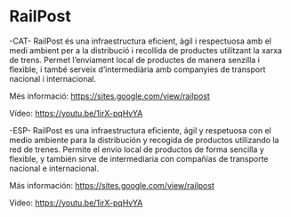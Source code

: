 # RailPost

-CAT-
RailPost és una infraestructura eficient, àgil i respectuosa amb el medi ambient per a la distribució i recollida de productes utilitzant la xarxa de trens. 
Permet l’enviament local de productes de manera senzilla i flexible, i també serveix d’intermediària amb companyies de transport nacional i internacional.

Més informació: https://sites.google.com/view/railpost

Vídeo: https://youtu.be/1irX-pqHvYA


-ESP-
RailPost es una infraestructura eficiente, ágil y respetuosa con el medio ambiente para la distribución y recogida de productos utilizando la red de trenes. Permite el envío local de productos de forma sencilla y flexible, y también sirve de intermediaria con compañías de transporte nacional e internacional.

Más información: https://sites.google.com/view/railpost

Video: https://youtu.be/1irX-pqHvYA

